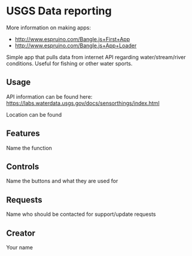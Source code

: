 # USGS Data reporting

More information on making apps:

* http://www.espruino.com/Bangle.js+First+App
* http://www.espruino.com/Bangle.js+App+Loader

Simple app that pulls data from internet API regarding water/stream/river conditions. Useful for fishing or other water sports.

## Usage

API information can be found here:
https://labs.waterdata.usgs.gov/docs/sensorthings/index.html

Location can be found

## Features

Name the function

## Controls

Name the buttons and what they are used for

## Requests

Name who should be contacted for support/update requests

## Creator

Your name
